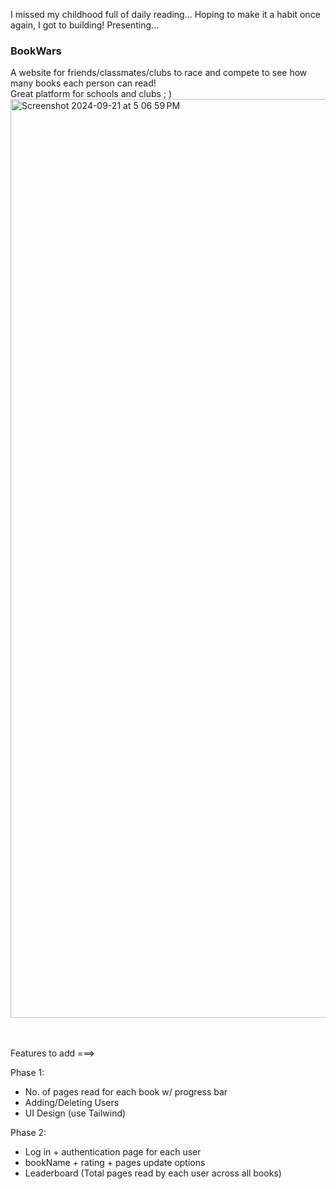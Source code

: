 I missed my childhood full of daily reading...
Hoping to make it a habit once again, I got to building! Presenting...

<h3>BookWars</h3>
A website for friends/classmates/clubs to race and compete to see how many books each person can read!<br>
Great platform for schools and clubs ; )

<img width="1470" alt="Screenshot 2024-09-21 at 5 06 59 PM" src="https://github.com/user-attachments/assets/a2890cfc-de55-42d1-9ad7-c9a16a65aeb4">

<br><br>
Features to add ===> 

Phase 1:
- No. of pages read for each book w/ progress bar
- Adding/Deleting Users
- UI Design (use Tailwind)

Phase 2:
- Log in + authentication page for each user
- bookName + rating + pages update options
- Leaderboard (Total pages read by each user across all books)
